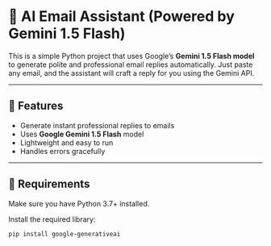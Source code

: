 # 📧 AI Email Assistant (Powered by Gemini 1.5 Flash)

This is a simple Python project that uses Google’s **Gemini 1.5 Flash model** to generate polite and professional email replies automatically. Just paste any email, and the assistant will craft a reply for you using the Gemini API.

---

## 🚀 Features

- Generate instant professional replies to emails
- Uses **Google Gemini 1.5 Flash** model
- Lightweight and easy to run
- Handles errors gracefully

---

## 🔧 Requirements

Make sure you have Python 3.7+ installed.

Install the required library:

```bash
pip install google-generativeai
